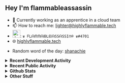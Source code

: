 ## Hey I'm flammableassassin

- 🔭 Currently working as an apprentice in a cloud team  
- 📫 How to reach me: [lighter@highlyflammable.tech](mailto:lighter@highlyflammable.tech?subject=Hello)
- <img src="https://discord.com/assets/2c21aeda16de354ba5334551a883b481.png" alt="drawing" width="25"/>: `♛ ᖴᒪᗩᙏᙏᗩᙖᒪᙓᗩSSᗩSSIᑎ® ♛#4701`
- 🌐 [highlyflammable.tech](https://highlyflammable.tech)

<!--START_SECTION:randomWord-->
- Random word of the day: [shanachie](https://www.wordnik.com/words/shanachie)
<!--END_SECTION:randomWord-->

<details>
  <summary><b>Recent Development Activity</b></summary>
  
  <!--START_SECTION:waka-->

```txt
YAML         21 hrs 36 mins  ███████████░░░░░░░░░░░░░░   44.02 %
Other        10 hrs 1 min    █████░░░░░░░░░░░░░░░░░░░░   20.43 %
Bicep        6 hrs 41 mins   ███▒░░░░░░░░░░░░░░░░░░░░░   13.62 %
JavaScript   4 hrs 57 mins   ██▓░░░░░░░░░░░░░░░░░░░░░░   10.11 %
HTML         4 hrs 8 mins    ██░░░░░░░░░░░░░░░░░░░░░░░   08.43 %
```

<!--END_SECTION:waka-->

</details>

<details>
  <summary><b>Recent Public Activity</b></summary>
    <br>

  <!--START_SECTION:activity-->
1. 🎉 Merged PR [#17](https://github.com/flamableassassin/drawshield-api/pull/17) in [flamableassassin/drawshield-api](https://github.com/flamableassassin/drawshield-api)
2. 🎉 Merged PR [#15](https://github.com/flamableassassin/drawshield-api/pull/15) in [flamableassassin/drawshield-api](https://github.com/flamableassassin/drawshield-api)
3. 🎉 Merged PR [#16](https://github.com/flamableassassin/drawshield-api/pull/16) in [flamableassassin/drawshield-api](https://github.com/flamableassassin/drawshield-api)
4. 🎉 Merged PR [#13](https://github.com/flamableassassin/drawshield-api/pull/13) in [flamableassassin/drawshield-api](https://github.com/flamableassassin/drawshield-api)
5. 🎉 Merged PR [#14](https://github.com/flamableassassin/drawshield-api/pull/14) in [flamableassassin/drawshield-api](https://github.com/flamableassassin/drawshield-api)
  <!--END_SECTION:activity-->

</details>

<details>
  <summary><b>Github Stats</b></summary>
    <br>
    <p align="center">
      <img width="48%" src="https://github-readme-stats.vercel.app/api?username=flamableassassin&count_private=true&show_icons=true&theme=radical"/>
      <img width="48%" src="https://github-readme-streak-stats.herokuapp.com?user=flamableassassin&theme=neon-dark"/>
    </p>
  
</details>

<details>
  <summary><b>Other Stuff</b></summary>
  <br>
<a href="https://www.abuseipdb.com/user/67633" title="AbuseIPDB is an IP address blacklist for webmasters and sysadmins to report IP addresses engaging in abusive behavior on their networks">
	<img src="https://www.abuseipdb.com/contributor/67633.svg" alt="AbuseIPDB Contributor Badge" style="width: 264px;background: #fff linear-gradient(rgba(255,255,255,0), rgba(255,255,255,.3) 50%, rgba(0,0,0,.2) 51%, rgba(0,0,0,0));padding: 5px;">
</a>
  
</details>
